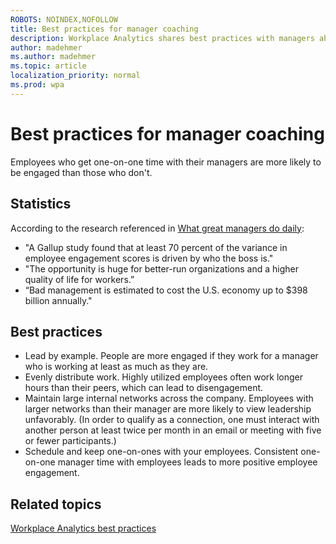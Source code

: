 ```yaml
---
ROBOTS: NOINDEX,NOFOLLOW
title: Best practices for manager coaching
description: Workplace Analytics shares best practices with managers about coaching their teams
author: madehmer
ms.author: madehmer
ms.topic: article
localization_priority: normal 
ms.prod: wpa
---
```


# Best practices for manager coaching

Employees who get one-on-one time with their managers are more likely to be engaged than those who don't.

## Statistics

According to the research referenced in [What great managers do daily](https://insights.office.com/productivity/what-great-managers-do-daily/):

* "A Gallup study found that at least 70 percent of the variance in employee engagement scores is driven by who the boss is."
* "The opportunity is huge for better-run organizations and a higher quality of life for workers.”
* “Bad management is estimated to cost the U.S. economy up to $398 billion annually."

## Best practices

* Lead by example. People are more engaged if they work for a manager who is working at least as much as they are.
* Evenly distribute work. Highly utilized employees often work longer hours than their peers, which can lead to disengagement.
* Maintain large internal networks across the company. Employees with larger networks than their manager are more likely to view leadership unfavorably. (In order to qualify as a connection, one must interact with another person at least twice per month in an email or meeting with five or fewer participants.)
* Schedule and keep one-on-ones with your employees. Consistent one-on-one manager time with employees leads to more positive employee engagement.

## Related topics

[Workplace Analytics best practices](gm-best-practices.md)

